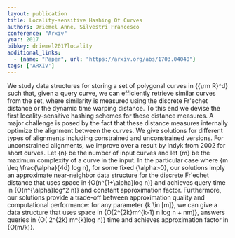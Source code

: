 ```yaml
---
layout: publication
title: Locality-sensitive Hashing Of Curves
authors: Driemel Anne, Silvestri Francesco
conference: "Arxiv"
year: 2017
bibkey: driemel2017locality
additional_links:
  - {name: "Paper", url: "https://arxiv.org/abs/1703.04040"}
tags: ['ARXIV']
---
```

We study data structures for storing a set of polygonal curves in \{{\rm R}^d\}
such that, given a query curve, we can efficiently retrieve similar curves from
the set, where similarity is measured using the discrete Fr\'echet distance or
the dynamic time warping distance. To this end we devise the first
locality-sensitive hashing schemes for these distance measures. A major
challenge is posed by the fact that these distance measures internally optimize
the alignment between the curves. We give solutions for different types of
alignments including constrained and unconstrained versions. For unconstrained
alignments, we improve over a result by Indyk from 2002 for short curves. Let
\{n\} be the number of input curves and let \{m\} be the maximum complexity of a
curve in the input. In the particular case where \{m \leq \frac{\alpha}{4d} log
n\}, for some fixed \{\alpha>0\}, our solutions imply an approximate near-neighbor
data structure for the discrete Fr\'echet distance that uses space in
\{O(n^{1+\alpha}log n)\} and achieves query time in \{O(n^{\alpha}log^2 n)\} and
constant approximation factor. Furthermore, our solutions provide a trade-off
between approximation quality and computational performance: for any parameter
\{k \in [m]\}, we can give a data structure that uses space in \{O(2^{2k}m^{k-1} n
log n + nm)\}, answers queries in \{O( 2^{2k} m^{k}log n)\} time and achieves
approximation factor in \{O(m/k)\}.
